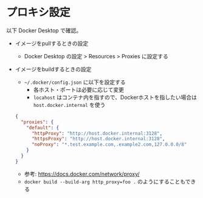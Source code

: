 # プロキシ設定

以下 Docker Desktop で確認。

- イメージをpullするときの設定
    - Docker Desktop の設定 > Resources > Proxies に設定する
- イメージをbuildするときの設定
    - `~/.docker/config.json` に以下を設定する
        - 各ホスト・ポートは必要に応じて変更
        - `locahost` はコンテナ内を指すので、Dockerホストを指したい場合は `host.docker.internal` を使う

    ```json
    {
      "proxies": {
        "default": {
          "httpProxy": "http://host.docker.internal:3128",
          "httpsProxy": "http://host.docker.internal:3128",
          "noProxy": "*.test.example.com,.example2.com,127.0.0.0/8"
        }
      }
    }
    ```

    - 参考: https://docs.docker.com/network/proxy/
    - `docker build --build-arg http_proxy=foo .` のようにすることもできる
